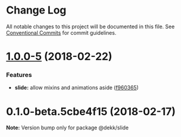 # Change Log

All notable changes to this project will be documented in this file.
See [Conventional Commits](https://conventionalcommits.org) for commit guidelines.

<a name="1.0.0-5"></a>
# [1.0.0-5](https://github.com/sinnerschrader/dekk/compare/v1.0.0-4...v1.0.0-5) (2018-02-22)


### Features

* **slide:** allow mixins and animations aside ([f960365](https://github.com/sinnerschrader/dekk/commit/f960365))




<a name="0.1.0-beta.5cbe4f15"></a>
# 0.1.0-beta.5cbe4f15 (2018-02-17)




**Note:** Version bump only for package @dekk/slide
